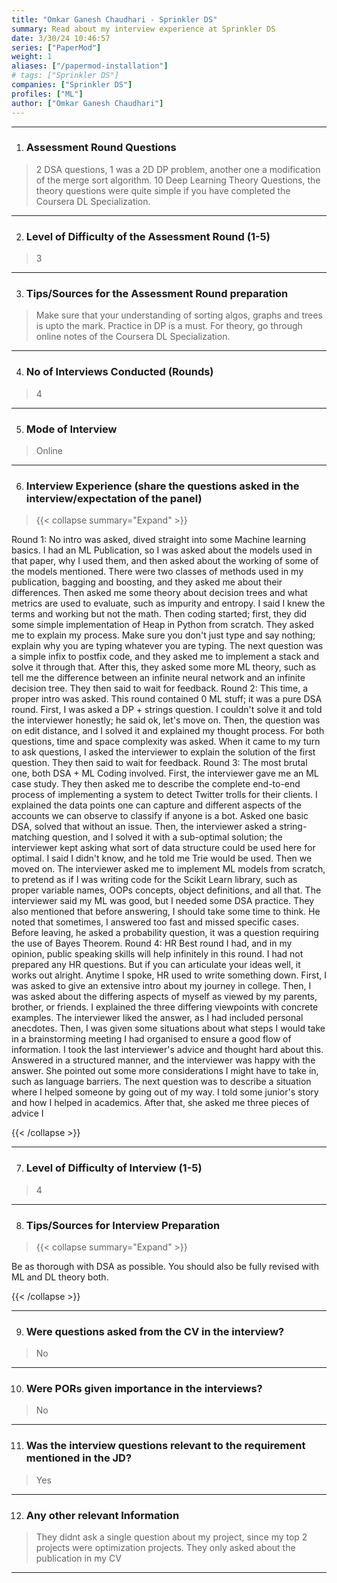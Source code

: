 ```yaml
---
title: "Omkar Ganesh Chaudhari - Sprinkler DS"
summary: Read about my interview experience at Sprinkler DS
date: 3/30/24 10:46:57
series: ["PaperMod"]
weight: 1
aliases: ["/papermod-installation"]
# tags: ["Sprinkler DS"]
companies: ["Sprinkler DS"]
profiles: ["ML"]
author: ["Omkar Ganesh Chaudhari"]
---
```

---
1. ### Assessment Round Questions

> 2 DSA questions, 1 was a 2D DP problem, another one a modification of the merge sort algorithm. 10 Deep Learning Theory Questions, the theory questions were quite simple if you have completed the Coursera DL Specialization.

---

2. ### Level of Difficulty of the Assessment Round (1-5)

> 3

---

3. ### Tips/Sources for the Assessment Round preparation

> Make sure that your understanding of sorting algos, graphs and trees is upto the mark. Practice in DP is a must. For theory, go through online notes of the Coursera DL Specialization.

---

4. ### No of Interviews Conducted (Rounds)

> 4

---

5. ### Mode of Interview

> Online

---

6. ### Interview Experience (share the questions asked in the interview/expectation of the panel)

> {{< collapse summary="Expand" >}}

Round 1: No intro was asked, dived straight into some Machine learning basics. I had an ML Publication, so I was asked about the models used in that paper, why I used them, and then asked about the working of some of the models mentioned. There were two classes of methods used in my publication, bagging and boosting, and they asked me about their differences. Then asked me some theory about decision trees and what metrics are used to evaluate, such as impurity and entropy. I said I knew the terms and working but not the math. Then coding started; first, they did some simple implementation of Heap in Python from scratch. They asked me to explain my process. Make sure you don't just type and say nothing; explain why you are typing whatever you are typing. The next question was a simple infix to postfix code, and they asked me to implement a stack and solve it through that. After this, they asked some more ML theory, such as tell me the difference between an infinite neural network and an infinite decision tree. They then said to wait for feedback. Round 2: This time, a proper intro was asked. This round contained 0 ML stuff; it was a pure DSA round. First, I was asked a DP + strings question. I couldn't solve it and told the interviewer honestly; he said ok, let's move on. Then, the question was on edit distance, and I solved it and explained my thought process. For both questions, time and space complexity was asked. When it came to my turn to ask questions, I asked the interviewer to explain the solution of the first question. They then said to wait for feedback. Round 3: The most brutal one, both DSA + ML Coding involved. First, the interviewer gave me an ML case study. They then asked me to describe the complete end-to-end process of implementing a system to detect Twitter trolls for their clients. I explained the data points one can capture and different aspects of the accounts we can observe to classify if anyone is a bot. Asked one basic DSA, solved that without an issue. Then, the interviewer asked a string-matching question, and I solved it with a sub-optimal solution; the interviewer kept asking what sort of data structure could be used here for optimal. I said I didn't know, and he told me Trie would be used. Then we moved on. The interviewer asked me to implement ML models from scratch, to pretend as if I was writing code for the Scikit Learn library, such as proper variable names, OOPs concepts, object definitions, and all that. The interviewer said my ML was good, but I needed some DSA practice. They also mentioned that before answering, I should take some time to think. He noted that sometimes, I answered too fast and missed specific cases. Before leaving, he asked a probability question, it was a question requiring the use of Bayes Theorem. Round 4: HR Best round I had, and in my opinion, public speaking skills will help infinitely in this round. I had not prepared any HR questions. But if you can articulate your ideas well, it works out alright. Anytime I spoke, HR used to write something down. First, I was asked to give an extensive intro about my journey in college. Then, I was asked about the differing aspects of myself as viewed by my parents, brother, or friends. I explained the three differing viewpoints with concrete examples. The interviewer liked the answer, as I had included personal anecdotes. Then, I was given some situations about what steps I would take in a brainstorming meeting I had organised to ensure a good flow of information. I took the last interviewer's advice and thought hard about this. Answered in a structured manner, and the interviewer was happy with the answer. She pointed out some more considerations I might have to take in, such as language barriers. The next question was to describe a situation where I helped someone by going out of my way. I told some junior's story and how I helped in academics. After that, she asked me three pieces of advice I

{{< /collapse >}}

---

7. ### Level of Difficulty of Interview (1-5)

> 4

---

8. ### Tips/Sources for Interview Preparation

> {{< collapse summary="Expand" >}}

Be as thorough with DSA as possible. You should also be fully revised with ML and DL theory both.

{{< /collapse >}}

---

9. ### Were questions asked from the CV in the interview?

> No

---

10. ### Were PORs given importance in the interviews?

> No

---

11. ### Was the interview questions relevant to the requirement mentioned in the JD?

> Yes

---

12. ### Any other relevant Information

> They didnt ask a single question about my project, since my top 2 projects were optimization projects. They only asked about the publication in my CV

---

